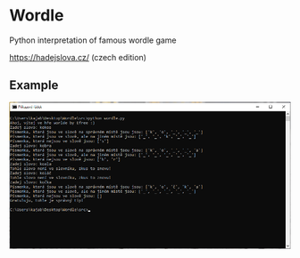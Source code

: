 # Wordle
Python interpretation of famous wordle game

https://hadejslova.cz/ (czech edition)


## Example

![turtle](https://github.com/Efreenka/Wordle/blob/main/img/wordle.png?raw=true)
